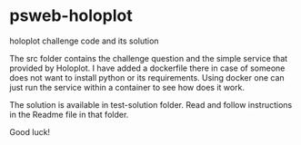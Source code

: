 # psweb-holoplot
holoplot challenge code and its solution

The src folder contains the challenge question and the simple service that provided by Holoplot.
I have added a dockerfile there in case of someone does not want to install python or its requirements. Using docker one can just run the service within a container to see how does it work.

The solution is available in test-solution folder.
Read and follow instructions in the Readme file in that folder.

Good luck!
